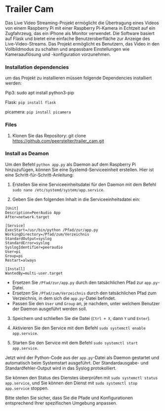 # Trailer Cam
Das Live Video Streaming-Projekt ermöglicht die Übertragung eines Videos von einem Raspberry Pi mit einer Raspberry Pi-Kamera in Echtzeit auf ein Zugfahrzeug, das ein iPhone als Monitor verwendet. Die Software basiert auf Flask und bietet eine einfache Benutzeroberfläche zur Anzeige des Live-Video-Streams. Das Projekt ermöglicht es Benutzern, das Video in den Vollbildmodus zu schalten und anpassbare Einstellungen wie Kameraauflösung und -konfiguration vorzunehmen.

### Installation dependencies
um das Projekt zu installieren müssen folgende Dependencies installiert werden:

Pip3: sudo apt install python3-pip

Flask: `pip install flask`

picamera: `pip install picamera`

### Files
1. Klonen Sie das Repository:
git clone https://github.com/peerstelter/trailer_cam.git



### Install as Deamon
Um den Befehl `python app.py` als Daemon auf dem Raspberry Pi hinzuzufügen, können Sie eine Systemd-Serviceeinheit erstellen. Hier ist eine Schritt-für-Schritt-Anleitung:

1. Erstellen Sie eine Serviceeinheitsdatei für den Daemon mit dem Befehl `sudo nano /etc/systemd/system/app.service`.

2. Geben Sie den folgenden Inhalt in die Serviceeinheitsdatei ein:
```plaintext
[Unit]
Description=PeerAudio App
After=network.target

[Service]
ExecStart=/usr/bin/python /Pfad/zur/app.py
WorkingDirectory=/Pfad/zum/Verzeichnis
StandardOutput=syslog
StandardError=syslog
SyslogIdentifier=peeraudio
User=pi
Group=pi
Restart=always

[Install]
WantedBy=multi-user.target
```
- Ersetzen Sie `/Pfad/zur/app.py` durch den tatsächlichen Pfad zur `app.py`-Datei.
- Ersetzen Sie `/Pfad/zum/Verzeichnis` durch den tatsächlichen Pfad zum Verzeichnis, in dem sich die `app.py`-Datei befindet.
- Passen Sie den `User` und `Group` an, je nachdem, unter welchem Benutzer der Daemon ausgeführt werden soll.

3. Speichern und schließen Sie die Datei (`Ctrl + X`, dann `Y` und `Enter`).

4. Aktivieren Sie den Service mit dem Befehl `sudo systemctl enable app.service`.

5. Starten Sie den Service mit dem Befehl `sudo systemctl start app.service`.

Jetzt wird der Python-Code aus der `app.py`-Datei als Daemon gestartet und automatisch beim Systemstart ausgeführt. Der Standardausgabe- und Standardfehler-Output wird in das Syslog protokolliert.

Sie können den Status des Dienstes überprüfen mit `sudo systemctl status app.service`, und Sie können den Dienst mit `sudo systemctl stop app.service` stoppen.

Bitte stellen Sie sicher, dass Sie die Pfade und Konfigurationen entsprechend Ihrer spezifischen Umgebung anpassen.
